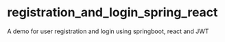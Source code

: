 # registration_and_login_spring_react
A demo for user registration and login using springboot, react and JWT
